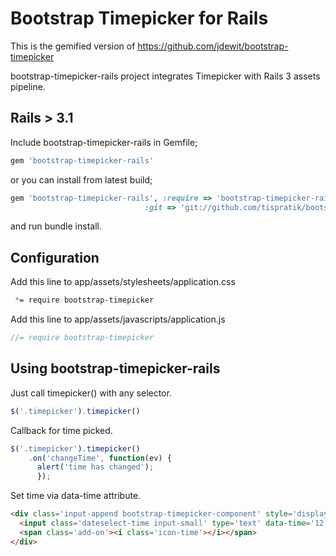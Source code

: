 # Bootstrap Timepicker for Rails
This is the gemified version of https://github.com/jdewit/bootstrap-timepicker

bootstrap-timepicker-rails project integrates Timepicker with Rails 3 assets pipeline.

## Rails > 3.1
Include bootstrap-timepicker-rails in Gemfile;

``` ruby
gem 'bootstrap-timepicker-rails'
```

or you can install from latest build;

``` ruby
gem 'bootstrap-timepicker-rails', :require => 'bootstrap-timepicker-rails',
                              :git => 'git://github.com/tispratik/bootstrap-timepicker-rails.git'
```

and run bundle install.

## Configuration

Add this line to app/assets/stylesheets/application.css

``` css
 *= require bootstrap-timepicker
```

Add this line to app/assets/javascripts/application.js

``` javascript
//= require bootstrap-timepicker
```

## Using bootstrap-timepicker-rails

Just call timepicker() with any selector.

```javascript
$('.timepicker').timepicker()
```

Callback for time picked.

```javascript
$('.timepicker').timepicker()
    .on('changeTime', function(ev) {
      alert('time has changed');
      });
```
Set time via data-time attribute.

```html
<div class='input-append bootstrap-timepicker-component' style='display: inline;'>
  <input class='dateselect-time input-small' type='text' data-time='12:45 PM'>
  <span class='add-on'><i class='icon-time'></i></span>
</div> 

